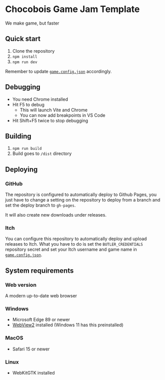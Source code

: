 # Chocobois Game Jam Template

We make game, but faster

## Quick start

1. Clone the repository
2. `npm install`
3. `npm run dev`

Remember to update [`game.config.json`](game.config.json) accordingly.

## Debugging

* You need Chrome installed
* Hit F5 to debug
    * This will launch Vite and Chrome
    * You can now add breakpoints in VS Code
* Hit Shift+F5 twice to stop debugging

## Building

1. `npm run build`
2. Build goes to `/dist` directory

## Deploying
### GitHub
The repository is configured to automatically deploy to Github Pages, you just have to change a setting on the repository to deploy from a branch and set the deploy branch to `gh-pages`.

It will also create new downloads under releases.
### Itch
You can configure this repository to automatically deploy and upload releases to Itch. What you have to do is set the `BUTLER_CREDENTIALS` repository secret and set your Itch username and game name in [`game.config.json`](game.config.json).

## System requirements
### Web version
A modern up-to-date web browser

### Windows
* Microsoft Edge 89 or newer
* [WebView2](https://go.microsoft.com/fwlink/p/?LinkId=2124703) installed (Windows 11 has this preinstalled)

### MacOS
* Safari 15 or newer

### Linux
* WebKitGTK installed
